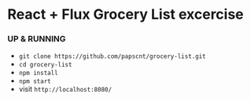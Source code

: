 # React + Flux Grocery List excercise

### UP & RUNNING
* `git clone https://github.com/papscnt/grocery-list.git`
* `cd grocery-list`
* `npm install`
* `npm start`
* visit `http://localhost:8080/`
